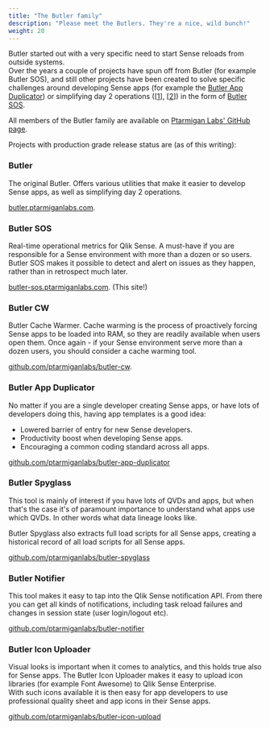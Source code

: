 ```yaml
---
title: "The Butler family"
description: "Please meet the Butlers. They're a nice, wild bunch!" 
weight: 20
---
```


Butler started out with a very specific need to start Sense reloads from outside systems.  
Over the years a couple of projects have spun off from Butler (for example Butler SOS), and still other projects have been created to solve specific challenges around developing Sense apps (for example the [Butler App Duplicator](https://github.com/ptarmiganlabs/butler-app-duplicator)) or simplifying day 2 operations ([[1](https://www.infoworld.com/article/3442754/why-de-risking-day-2-operations-is-a-smart-business-strategy.html)], [[2](https://dzone.com/articles/defining-day-2-operations)]) in the form of [Butler SOS](https://butler-sos.ptarmiganlabs.com).

All members of the Butler family are available on [Ptarmigan Labs' GitHub page](https://github.com/ptarmiganlabs).

Projects with production grade release status are (as of this writing):

### Butler

The original Butler. Offers various utilities that make it easier to develop Sense apps, as well as simplifying day 2 operations.

[butler.ptarmiganlabs.com](https:/butler.ptarmiganlabs.com).

### Butler SOS

Real-time operational metrics for Qlik Sense. A must-have if you are responsible for a Sense environment with more than a dozen or so users. Butler SOS makes it possible to detect and alert on issues as they happen, rather than in retrospect much later.

[butler-sos.ptarmiganlabs.com](https://butler-sos.ptarmiganlabs.com). (This site!)

### Butler CW

Butler Cache Warmer. Cache warming is the process of proactively forcing Sense apps to be loaded into RAM, so they are readily available when users open them. Once again - if your Sense environment serve more than a dozen users, you should consider a cache warming tool.

[github.com/ptarmiganlabs/butler-cw](https://github.com/ptarmiganlabs/butler-cw).

### Butler App Duplicator

No matter if you are a single developer creating Sense apps, or have lots of developers doing this, having app templates is a good idea:

- Lowered barrier of entry for new Sense developers.
- Productivity boost when developing Sense apps.
- Encouraging a common coding standard across all apps.

[github.com/ptarmiganlabs/butler-app-duplicator](https://github.com/ptarmiganlabs/butler-app-duplicator)

### Butler Spyglass

This tool is mainly of interest if you have lots of QVDs and apps, but when that's the case it's of paramount importance to understand what apps use which QVDs. In other words what data lineage looks like.

Butler Spyglass also extracts full load scripts for all Sense apps, creating a historical record of all load scripts for all Sense apps.

[github.com/ptarmiganlabs/butler-spyglass](https://github.com/ptarmiganlabs/butler-spyglass)

### Butler Notifier

This tool makes it easy to tap into the Qlik Sense notification API. From there you can get all kinds of notifications, including task reload failures and changes in session state (user login/logout etc).

[github.com/ptarmiganlabs/butler-notifier](https://github.com/ptarmiganlabs/butler-notifier)

### Butler Icon Uploader

Visual looks is important when it comes to analytics, and this holds true also for Sense apps.
The Butler Icon Uploader makes it easy to upload icon libraries (for example Font Awesome) to Qlik Sense Enterprise.  
With such icons available it is then easy for app developers to use professional quality sheet and app icons in their Sense apps.

[github.com/ptarmiganlabs/butler-icon-upload](https://github.com/ptarmiganlabs/butler-icon-upload)
